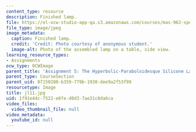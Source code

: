 ```yaml
---
content_type: resource
description: Finished lamp.
file: https://ol-ocw-studio-app-qa.s3.amazonaws.com/courses/mas-962-special-topics-new-textiles-spring-2010/1f91e44c7522e6fed0d37ae31c8da6ca_jl11.jpg
file_type: image/jpeg
image_metadata:
  caption: Finished lamp.
  credit: 'Credit: Photo courtesy of anonymous student.'
  image-alt: Photo of the assembled lamp on a table, side view.
learning_resource_types:
- Assignments
ocw_type: OCWImage
parent_title: 'Assignment 5: The Hyperbolic-Paraboloidesque Silicone Lamp'
parent_type: CourseSection
parent_uid: 07150280-b359-779b-1938-dee9a2f53f99
resourcetype: Image
title: jl11.jpg
uid: 1f91e44c-7522-e6fe-d0d3-7ae31c8da6ca
video_files:
  video_thumbnail_file: null
video_metadata:
  youtube_id: null
---
```

